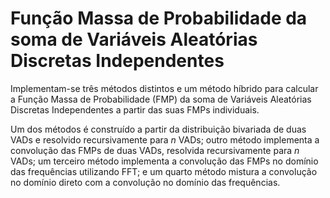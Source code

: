 # Função Massa de Probabilidade da soma de Variáveis Aleatórias Discretas Independentes
Implementam-se três métodos distintos e um método híbrido para calcular a Função Massa de Probabilidade (FMP) da soma de Variáveis Aleatórias Discretas Independentes a partir das suas FMPs individuais.

Um dos métodos é construído a partir da distribuição bivariada de duas VADs e resolvido recursivamente para *n* VADs; outro método implementa a convolução das FMPs de duas VADs, resolvida recursivamente para *n* VADs; um terceiro método implementa a convolução das FMPs no domínio das frequências utilizando FFT; e um quarto método mistura a convolução no domínio direto com a convolução no domínio das frequências.
